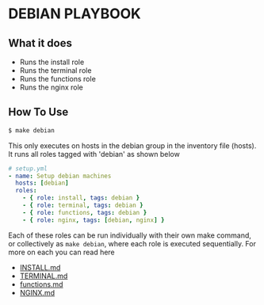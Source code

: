 # DEBIAN PLAYBOOK

## What it does

* Runs the install role
* Runs the terminal role
* Runs the functions role
* Runs the nginx role

## How To Use

```bash
$ make debian
```

This only executes on hosts in the debian group in the inventory file (hosts). It runs all roles tagged with 'debian' as shown below

```yml
# setup.yml
- name: Setup debian machines
  hosts: [debian]
  roles:
    - { role: install, tags: debian }
    - { role: terminal, tags: debian }
    - { role: functions, tags: debian }
    - { role: nginx, tags: [debian, nginx] }
```

Each of these roles can be run individually with their own make command, or collectively as `make debian`, where each role is executed sequentially. For more on each you can read here

* [INSTALL.md](/docs/install.md)
* [TERMINAL.md](/docs/terminal.md)
* [functions.md](/docs/functions.md)
* [NGINX.md](/docs/nginx.md)
